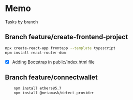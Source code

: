 # Memo
Tasks by branch

## Branch feature/create-frontend-project
    
```sh 
npx create-react-app frontapp --template typescript
npm install react-router-dom
```

- [x] Adding Bootstrap in public/index.html file

## Branch feature/connectwallet

```sh
    npm install ethers@5.7
    npm install @metamask/detect-provider
```